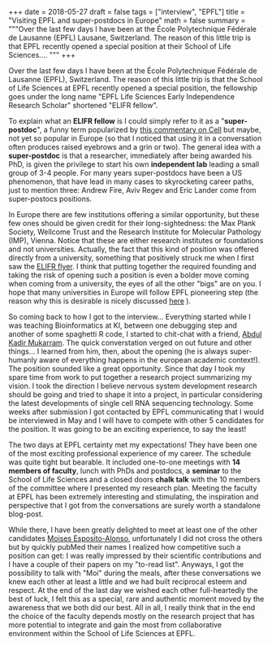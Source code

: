 +++
date = 2018-05-27
draft = false
tags = ["interview", "EPFL"]
title = "Visiting EPFL and super-postdocs in Europe"
math = false
summary = """Over the last few days I have been at the École Polytechnique Fédérale de Lausanne (EPFL) Lausane, Switzerland. The reason of this little trip is that EPFL recently opened a special position at their School of Life Sciences....
"""
+++

Over the last few days I have been at the École Polytechnique Fédérale de Lausanne (EPFL), Switzerland. The reason of this little trip is that the School of Life Sciences at EPFL recently opened a special position, the fellowship goes under the long name "EPFL Life Sciences Early Independence Research Scholar" shortened "ELIFR fellow".

To explain what an **ELIFR fellow** is I could simply refer to it as a "**super-postdoc**", a funny term popularized by [this commentary on Cell](https://www.cell.com/cell/fulltext/S0092-8674(07)00316-9) but maybe, not yet so popular in Europe (so that I noticed that using it in a conversation often produces raised eyebrows and a grin or two). The general idea with a **super-postdoc** is that a researcher, immediately after being awarded his PhD, is given the privilege to start his own **independent lab** leading a small group of 3-4 people. For many years super-postdocs have been a US phenomenon, that have lead in many cases to skyrocketing career paths, just to mention three: Andrew Fire, Aviv Regev and Eric Lander come from super-postocs positions.

In Europe there are few institutions offering a similar opportunity, but these few ones should be given credit for their long-sightedness: the Max Plank Society, Wellcome Trust and the Research Institute for Molecular Pathology (IMP), Vienna. Notice that these are either research institutes or foundations and not universities. Actually, the fact that this kind of position was offered directly from a university, something that positively struck me when I first saw the [ELIFR flyer](https://elifr.epfl.ch/?page=Home). I think that putting together the required founding and taking the risk of opening such a position is even a bolder move coming when coming from a university, the eyes of all the other "bigs" are on you. I hope that many universities in Europe will follow EPFL pioneering step (the reason why this is desirable is nicely discussed [here](https://www.cell.com/cell/fulltext/S0092-8674(07)00316-9) ).

So coming back to how I got to the interview... Everything started while I was teaching Bioinformatics at KI, between one debugging step and another of some spaghetti R code, I started to chit-chat with a friend, [Abdul Kadir Mukarram](https://www.daublab.org/people/). The quick converstation verged on out future and other things... I learned from him, then, about the opening (he is always super-humanly aware of everything happens in the european academic context!). The position sounded like a great opportunity. Since that day I took my spare time from work to put together a research project summarizing my vision. I took  the direction I believe nervous system development research should be going and tried to shape it into a project, in particular considering the latest developments of single cell RNA sequencing technology. Some weeks after submission I got contacted by EPFL communicating that I would be interviewed in May and I will have to compete with other 5 candidates for the position. It was going to be an exciting experience, to say the least!

The two days at EPFL certainty met my expectations! They have been one of the most exciting professional experience of my career. The schedule was quite tight but bearable. It included one-to-one meetings with **14 members of faculty**, lunch with PhDs and postdocs, a **seminar** to the School of Life Sciences and a closed doors **chalk talk** with the 10 members of the committee where I presented my research plan. Meeting the faculty at EPFL has been extremely interesting and stimulating, the inspiration and perspective that I got from the conversations are surely worth a standalone blog-post.

While there, I have been greatly delighted to meet at least one of the other candidates [Moises Esposito-Alonso](https://moisesexpositoalonso.org/), unfortunately I did not cross the others but by quickly pubMed their names I realized how competitive such a position can get: I was really impressed by their scientific contributions and I have a couple of their papers on my "to-read list". Anyways, I got the possibility to talk with "Moi" during the meals, after these conversations we knew each other at least a little and we had built reciprocal esteem and respect. At the end of the last day we wished each other full-heartedly the best of luck, I felt this as a special, rare and authentic moment moved by the awareness that we both did our best. All in all, I really think that in the end the choice of the faculty depends mostly on the research project that has more potential to integrate and gain the most from collaborative environment within the School of Life Sciences at EPFL.